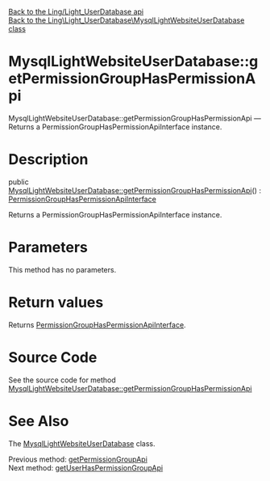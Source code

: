 [Back to the Ling/Light_UserDatabase api](https://github.com/lingtalfi/Light_UserDatabase/blob/master/doc/api/Ling/Light_UserDatabase.md)<br>
[Back to the Ling\Light_UserDatabase\MysqlLightWebsiteUserDatabase class](https://github.com/lingtalfi/Light_UserDatabase/blob/master/doc/api/Ling/Light_UserDatabase/MysqlLightWebsiteUserDatabase.md)


MysqlLightWebsiteUserDatabase::getPermissionGroupHasPermissionApi
================



MysqlLightWebsiteUserDatabase::getPermissionGroupHasPermissionApi — Returns a PermissionGroupHasPermissionApiInterface instance.




Description
================


public [MysqlLightWebsiteUserDatabase::getPermissionGroupHasPermissionApi](https://github.com/lingtalfi/Light_UserDatabase/blob/master/doc/api/Ling/Light_UserDatabase/MysqlLightWebsiteUserDatabase/getPermissionGroupHasPermissionApi.md)() : [PermissionGroupHasPermissionApiInterface](https://github.com/lingtalfi/Light_UserDatabase/blob/master/doc/api/Ling/Light_UserDatabase/Api/PermissionGroupHasPermissionApiInterface.md)




Returns a PermissionGroupHasPermissionApiInterface instance.




Parameters
================

This method has no parameters.


Return values
================

Returns [PermissionGroupHasPermissionApiInterface](https://github.com/lingtalfi/Light_UserDatabase/blob/master/doc/api/Ling/Light_UserDatabase/Api/PermissionGroupHasPermissionApiInterface.md).








Source Code
===========
See the source code for method [MysqlLightWebsiteUserDatabase::getPermissionGroupHasPermissionApi](https://github.com/lingtalfi/Light_UserDatabase/blob/master/MysqlLightWebsiteUserDatabase.php#L487-L492)


See Also
================

The [MysqlLightWebsiteUserDatabase](https://github.com/lingtalfi/Light_UserDatabase/blob/master/doc/api/Ling/Light_UserDatabase/MysqlLightWebsiteUserDatabase.md) class.

Previous method: [getPermissionGroupApi](https://github.com/lingtalfi/Light_UserDatabase/blob/master/doc/api/Ling/Light_UserDatabase/MysqlLightWebsiteUserDatabase/getPermissionGroupApi.md)<br>Next method: [getUserHasPermissionGroupApi](https://github.com/lingtalfi/Light_UserDatabase/blob/master/doc/api/Ling/Light_UserDatabase/MysqlLightWebsiteUserDatabase/getUserHasPermissionGroupApi.md)<br>

